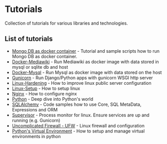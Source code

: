 # Tutorials
Collection of tutorials for various libraries and technologies.

## List of tutorials

 - [Mongo DB as docker container](/mongo-as-docker-container) - Tutorial and sample scripts how to run Mongo DB as docker container.
 - [Docker-Mediawiki](/docker-mediawiki) - Run Mediawiki as docker image with data stored in mysql or sqlite db and host
 - [Docker-Mysql](/docker-mysql) - Run Mysql as docker image with data stored on the host
 - [Gunicorn](/gunicorn) - Run Django/Python apps with gunicorn WSGI http server
 - [Linux-Hardening](/linux-hardening) - How to improve linux public server configuration
 - [Linux-Setup](/linux-setup) - How to setup linux
 - [Nginx](/nginx) - How to configure nginx
 - [Python](/python) - Deep dive into Python's world
 - [SQLAlchemy](/sqlalchemy) - Code samples how to use Core, SQL MetaData, Expressions and ORM
 - [Supervisor](/supervisor) - Process monitor for linux. Ensure services are up and running (e.g. Gunicorn)
 - [Uncomplicated Firewall - UFW](/uncomplicated-firewall-ufw) - Linux firewall and configuration
 - [Python's Virtual Environment](/virtualenv) - How to setup and manage virtual environments in python

